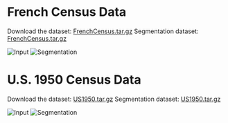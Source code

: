 # French Census Data
Download the dataset: [FrenchCensus.tar.gz](https://axon.cs.byu.edu/s3/census/french_census_591.tar.gz)
Segmentation dataset: [FrenchCensus.tar.gz](https://axon.cs.byu.edu/s3/census/french_census_591_segmentation.tar.gz)

![Input](https://axon.cs.byu.edu/s3/census/french_census_591/C_7/62117_b1020942-00042.jpg)
![Segmentation](https://axon.cs.byu.edu/s3/census/french_census_591_segmentation/C_7/62117_b1020942-00042.jpg)

# U.S. 1950 Census Data
Download the dataset: [US1950.tar.gz](https://axon.cs.byu.edu/s3/census/1950s_census_441.tar.gz)
Segmentation dataset: [US1950.tar.gz](https://axon.cs.byu.edu/s3/census/1950s_census_441_segmentation.tar.gz)

![Input](https://axon.cs.byu.edu/s3/census/1950s_census_441/2/62308.IMG.007_0ee55ca0-b6b7-43d5-bd6a-8992bf856bb6_43290879-nevada-130451-0002.jpg)
![Segmentation](https://axon.cs.byu.edu/s3/census/1950s_census_441_segmentation/2/62308.IMG.007_0ee55ca0-b6b7-43d5-bd6a-8992bf856bb6_43290879-nevada-130451-0002.jpg)
